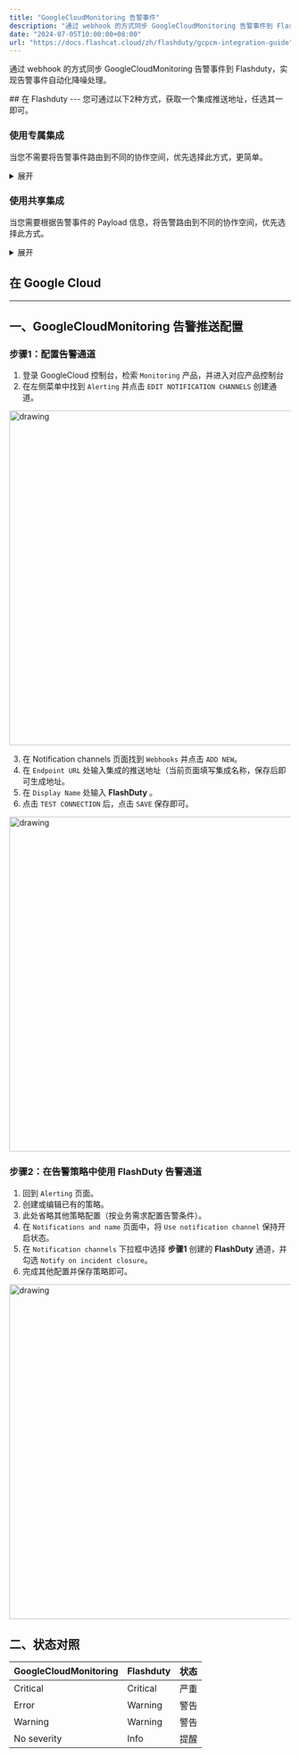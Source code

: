 ```yaml
---
title: "GoogleCloudMonitoring 告警事件"
description: "通过 webhook 的方式同步 GoogleCloudMonitoring 告警事件到 Flashduty，实现告警事件自动化降噪处理"
date: "2024-07-05T10:00:00+08:00"
url: "https://docs.flashcat.cloud/zh/flashduty/gcpcm-integration-guide"
---
```


通过 webhook 的方式同步 GoogleCloudMonitoring 告警事件到 Flashduty，实现告警事件自动化降噪处理。

<div class="hide">
## 在 Flashduty
---
您可通过以下2种方式，获取一个集成推送地址，任选其一即可。

### 使用专属集成

当您不需要将告警事件路由到不同的协作空间，优先选择此方式，更简单。

<details>
  <summary>展开</summary>
  
  1. 进入 Flashduty 控制台，选择 **协作空间**，进入某个空间的详情页面
  2. 选择 **集成数据** tab，点击 **添加一个集成**，进入添加集成页面
  3. 选择 **GCP 云监控** 集成，点击 **保存**，生成卡片。
  4. 点击生成的卡片，可以查看到 **推送地址**，复制备用，完成。
  
    
</details>

### 使用共享集成

当您需要根据告警事件的 Payload 信息，将告警路由到不同的协作空间，优先选择此方式。

<details>
  <summary>展开</summary>
  
  1. 进入 Flashduty 控制台，选择 **集成中心=>告警事件**，进入集成选择页面。
  2. 选择 **GCP 云监控** 集成：
        - **集成名称**：为当前集成定义一个名称。
  3. 点击 **保存** 后，复制当前页面的新生成的 **推送地址** 备用。
  4. 点击 **创建路由**，为集成配置路由规则。您可以按条件匹配不同的告警到不同的协作空间，也可以直接设置默认协作空间作为兜底，后续再按需调整。
  5. 完成。
    
</details>

</div>

## 在 Google Cloud
---

<div class="md-block">

## 一、GoogleCloudMonitoring 告警推送配置

### 步骤1：配置告警通道
1. 登录 GoogleCloud 控制台，检索 `Monitoring` 产品，并进入对应产品控制台
2. 在左侧菜单中找到 `Alerting` 并点击 `EDIT NOTIFICATION CHANNELS` 创建通道。

<img alt="drawing" width="600" src="https://download.flashcat.cloud/flashduty/doc/google-cm-1.png" />

3. 在 Notification channels 页面找到 `Webhooks` 并点击 `ADD NEW`。
4. 在 `Endpoint URL` 处输入集成的推送地址（当前页面填写集成名称，保存后即可生成地址。
5. 在 `Display Name` 处输入 **FlashDuty** 。
6. 点击 `TEST CONNECTION` 后，点击 `SAVE` 保存即可。

<img alt="drawing" width="600" src="https://download.flashcat.cloud/flashduty/doc/google-cm-2.png" />

### 步骤2：在告警策略中使用 FlashDuty 告警通道

1. 回到 `Alerting` 页面。
2. 创建或编辑已有的策略。
3. 此处省略其他策略配置（按业务需求配置告警条件）。
4. 在 `Notifications and name` 页面中，将 `Use notification channel` 保持开启状态。
5. 在 `Notification channels` 下拉框中选择 **步骤1** 创建的 **FlashDuty** 通道，并勾选 `Notify on incident closure`。
6. 完成其他配置并保存策略即可。

<img alt="drawing" width="600" src="https://download.flashcat.cloud/flashduty/doc/google-cm-3.png" />

</div>


## 二、状态对照

<div class="md-block">
  
|GoogleCloudMonitoring| Flashduty|状态|
|---|---|---|
|Critical|Critical|严重|
|Error|Warning|警告|
|Warning|Warning|警告|
|No severity|Info|提醒|

</div>
